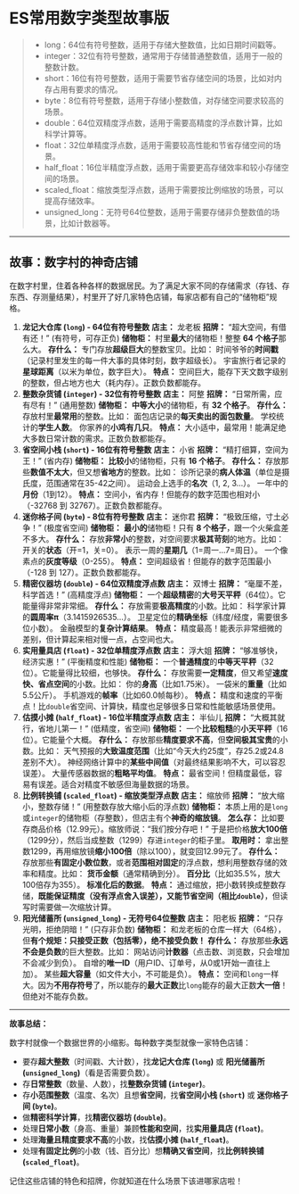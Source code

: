# ES常用数字类型故事版

> * long：64位有符号整数，适用于存储大整数值，比如日期时间戳等。
> * integer：32位有符号整数，通常用于存储普通整数值，适用于一般的整数计数。
> * short：16位有符号整数，适用于需要节省存储空间的场景，比如对内存占用有要求的情况。
> * byte：8位有符号整数，适用于存储小整数值，对存储空间要求较高的场景。
> * double：64位双精度浮点数，适用于需要高精度的浮点数计算，比如科学计算等。
> * float：32位单精度浮点数，适用于需要较高性能和节省存储空间的场景。
> * half_float：16位半精度浮点数，适用于需要更高存储效率和较小存储空间的场景。
> * scaled_float：缩放类型浮点数，适用于需要按比例缩放的场景，可以提高存储效率。
> * unsigned_long：无符号64位整数，适用于需要存储非负整数值的场景，比如计数器等。

------

## **故事：数字村的神奇店铺**

在数字村里，住着各种各样的数据居民。为了满足大家不同的存储需求（存钱、存东西、存测量结果），村里开了好几家特色店铺，每家店都有自己的“储物柜”规格。

1. **龙记大仓库 (`long`) - 64位有符号整数** **店主：** 龙老板 **招牌：** “超大空间，有借有还！” (有符号，可存正负) **储物柜：** 村里**最大**的储物柜！整整 **64 个格子**那么大。 **存什么：** 专门存放**超级巨大**的整数宝贝。比如： 时间爷爷的**时间戳**（记录村里发生的每一件大事的具体时刻，数字超级长）。 宇宙旅行者记录的**星球距离**（以米为单位，数字巨大）。 **特点：** 空间巨大，能存下天文数字级别的整数，但占地方也大（耗内存）。正数负数都能存。
2. **整数杂货铺 (`integer`) - 32位有符号整数** **店主：** 阿整 **招牌：** “日常所需，应有尽有！” (通用整数) **储物柜：** **中等大小**的储物柜，有 **32 个格子**。 **存什么：** 存放村里**最常用**的整数。比如： 面包店记录的**每天卖出的面包数量**。 学校统计的**学生人数**。 你家养的**小鸡有几只**。 **特点：** 大小适中，最常用！能满足绝大多数日常计数的需求。正数负数都能存。
3. **省空间小栈 (`short`) - 16位有符号整数** **店主：** 小省 **招牌：** “精打细算，空间为王！” (省内存) **储物柜：** **比较小**的储物柜，只有 **16 个格子**。 **存什么：** 存放那些**数值不太大**，但又想**省地方**的整数。比如： 诊所记录的**病人体温**（单位是摄氏度，范围通常在35-42之间）。 运动会上选手的**名次**（1, 2, 3...）。 一年中的**月份**（1到12）。 **特点：** 空间小，省内存！但能存的数字范围也相对小（-32768 到 32767）。正数负数都能存。
4. **迷你格子间 (`byte`) - 8位有符号整数** **店主：** 迷你君 **招牌：** “极致压缩，寸土必争！” (极度省空间) **储物柜：** **最小的**储物柜！只有 **8 个格子**，跟一个火柴盒差不多大。 **存什么：** 存放**非常小**的整数，对空间要求**极其苛刻**的地方。比如： 开关的**状态**（开=1，关=0）。 表示一周的**星期几**（1=周一...7=周日）。 一个像素点的**灰度等级**（0-255）。 **特点：** 空间超级省！但能存的数字范围最小（-128 到 127）。正数负数都能存。
5. **精密仪器坊 (`double`) - 64位双精度浮点数** **店主：** 双博士 **招牌：** “毫厘不差，科学首选！” (高精度浮点) **储物柜：** 一个**超级精密**的**大号天平秤**（64位）。它能量得非常非常细。 **存什么：** 存放需要**极高精度**的小数。比如： 科学家计算的**圆周率π**（3.1415926535...）。 卫星定位的**精确坐标**（纬度/经度，需要很多位小数）。 金融模型的**复杂计算结果**。 **特点：** 精度最高！能表示非常细微的差别，但计算起来相对慢一点，占空间也大。
6. **实用量具店 (`float`) - 32位单精度浮点数** **店主：** 浮大姐 **招牌：** “够准够快，经济实惠！” (平衡精度和性能) **储物柜：** 一个**普通精度**的**中等天平秤**（32位）。它能量得比较细，也够快。 **存什么：** 存放需要**一定精度**，但又希望**速度快、省点空间**的小数。比如： 你的**身高**（比如1.75米）。 一袋米的**重量**（比如5.5公斤）。 手机游戏的**帧率**（比如60.0帧每秒）。 **特点：** 精度和速度的平衡点！比`double`省空间、计算快，精度也足够很多日常和性能敏感场景使用。
7. **估摸小摊 (`half_float`) - 16位半精度浮点数** **店主：** 半仙儿 **招牌：** “大概其就行，省地儿第一！” (低精度，省空间) **储物柜：** 一个**比较粗糙**的**小天平秤**（16位）。它能量个大概。 **存什么：** 存放那些**精度要求不高**，但**空间极其宝贵**的小数。比如： 天气预报的**大致温度范围**（比如“今天大约25度”，存25.2或24.8差别不大）。 神经网络计算中的**某些中间值**（对最终结果影响不大，可以容忍误差）。 大量传感器数据的**粗略平均值**。 **特点：** 最省空间！但精度最低，容易有误差。适合对精度不敏感但海量数据的场景。
8. **比例转换铺 (`scaled_float`) - 缩放类型浮点数** **店主：** 缩放师 **招牌：** “放大缩小，整数存储！” (用整数存放大缩小后的浮点数) **储物柜：** 本质上用的是`long`或`integer`的储物柜（存整数），但店主有个**神奇的缩放镜**。 **怎么存：** 比如要存商品价格（12.99元）。缩放师说：“我们按分存吧！” 于是把价格**放大100倍**（1299分），然后当成整数（1299）存进`integer`的柜子里。 **取用时：** 拿出整数1299，再用缩放镜**缩小100倍**（除以100），就变回12.99元了。 **存什么：** 存放那些**有固定小数位数**，或者**范围相对固定**的浮点数，想利用整数存储的效率和精度。比如： **货币金额**（通常精确到分）。 **百分比**（比如35.5%，放大100倍存为355）。 **标准化后的数据**。 **特点：** 通过缩放，把小数转换成整数存储，**既能保证精度（没有浮点舍入误差），又能节省空间（相比`double`）**，但读写时需要做一次缩放计算。
9. **阳光储蓄所 (`unsigned_long`) - 无符号64位整数** **店主：** 阳老板 **招牌：** “只存光明，拒绝阴暗！” (只存非负数) **储物柜：** 和龙老板的仓库一样大（64格），但**有个规矩：只接受正数（包括零），绝不接受负数！** **存什么：** 存放那些**永远不会是负数**的巨大整数。比如： 网站访问**计数器**（点击数、浏览数，只会增加不会减少到负）。 自增的**唯一ID**（用户ID、订单号，从0或1开始一直往上加）。 某些**超大容量**（如文件大小，不可能是负）。 **特点：** 空间和`long`一样大。因为**不用存符号**了，所以能存的**最大正数**比`long`能存的最大正数**大一倍**！但绝对不能存负数。

------

**故事总结：**

数字村就像一个数据世界的小缩影。每种数字类型就像一家特色店铺：

- 要存**超大整数**（时间戳、大计数），找**龙记大仓库 (`long`)** 或 **阳光储蓄所 (`unsigned_long`)**（看是否需要负数）。
- 存**日常整数**（数量、人数），找**整数杂货铺 (`integer`)**。
- 存**小范围整数**（温度、名次）且想**省空间**，找**省空间小栈 (`short`)** 或 **迷你格子间 (`byte`)**。
- 做**精密科学计算**，找**精密仪器坊 (`double`)**。
- 处理**日常小数**（身高、重量）兼顾**性能和空间**，找**实用量具店 (`float`)**。
- 处理**海量且精度要求不高**的小数，找**估摸小摊 (`half_float`)**。
- 处理**有固定比例**的小数（钱、百分比）想**精确又省空间**，找**比例转换铺 (`scaled_float`)**。

记住这些店铺的特色和招牌，你就知道在什么场景下该进哪家店啦！